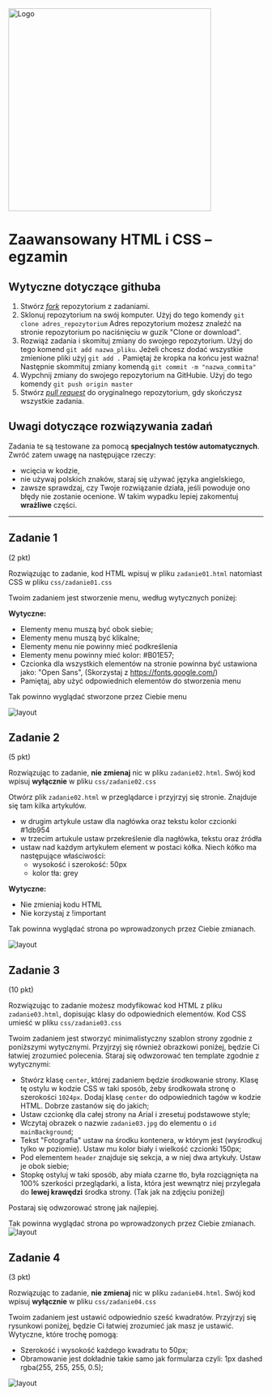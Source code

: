 <img alt="Logo" src="http://coderslab.pl/svg/logo-coderslab.svg" width="400">

# Zaawansowany HTML i CSS &ndash; egzamin

## Wytyczne dotyczące githuba

1. Stwórz [*fork*](https://guides.github.com/activities/forking/) repozytorium z zadaniami.
2. Sklonuj repozytorium na swój komputer. Użyj do tego komendy `git clone adres_repozytorium`
Adres repozytorium możesz znaleźć na stronie repozytorium po naciśnięciu w guzik "Clone or download".
3. Rozwiąż zadania i skomituj zmiany do swojego repozytorium. Użyj do tego komend `git add nazwa_pliku`.
Jeżeli chcesz dodać wszystkie zmienione pliki użyj `git add .` 
Pamiętaj że kropka na końcu jest ważna!
Następnie skommituj zmiany komendą `git commit -m "nazwa_commita"`
4. Wypchnij zmiany do swojego repozytorium na GitHubie.  Użyj do tego komendy `git push origin master`
5. Stwórz [*pull request*](https://help.github.com/articles/creating-a-pull-request) do oryginalnego repozytorium, gdy skończysz wszystkie zadania.

## Uwagi dotyczące rozwiązywania zadań

Zadania te są testowane za pomocą **specjalnych testów automatycznych**. Zwróć zatem uwagę na następujące rzeczy:
* wcięcia w kodzie,
* nie używaj polskich znaków, staraj się używać języka angielskiego,
* zawsze sprawdzaj, czy Twoje rozwiązanie działa, jeśli powoduje ono błędy nie zostanie ocenione. W takim wypadku lepiej zakomentuj **wrażliwe** części.

---------------------------------------------------------------------

## Zadanie 1

(2 pkt)

Rozwiązując to zadanie, kod HTML wpisuj w pliku ```zadanie01.html``` natomiast CSS w pliku ```css/zadanie01.css```

Twoim zadaniem jest stworzenie menu, według wytycznych poniżej:


**Wytyczne:**
*  Elementy menu muszą być obok siebie;
*  Elementy menu muszą być klikalne;
*  Elementy menu nie powinny mieć podkreślenia
*  Elementy menu powinny mieć kolor:  #B01E57;
*  Czcionka dla wszystkich elementów na stronie powinna być ustawiona jako:  "Open Sans", (Skorzystaj z https://fonts.google.com/)
*  Pamiętaj, aby użyć odpowiednich elementów do stworzenia menu

Tak powinno wyglądać stworzone przez Ciebie menu

![layout](images/zadanie01.png)

## Zadanie 2

(5 pkt)

Rozwiązując to zadanie, **nie zmienaj** nic w pliku ```zadanie02.html```. 
Swój kod wpisuj **wyłącznie** w pliku ```css/zadanie02.css```

Otwórz plik ```zadanie02.html``` w przeglądarce i przyjrzyj się stronie. Znajduje się tam kilka artykułów. 

* w drugim artykule ustaw dla nagłówka oraz tekstu kolor czcionki #1db954
* w trzecim artukule ustaw przekreślenie dla nagłówka, tekstu oraz źródła   
* ustaw nad każdym artykułem element w postaci kółka. Niech kółko ma następujące właściwości:
    * wysokość i szerokość: 50px
    * kolor tła: grey

**Wytyczne:**
- Nie zmieniaj kodu HTML
- Nie korzystaj z !important

Tak powinna wyglądać strona po wprowadzonych przez Ciebie zmianach.

![layout](images/zadanie02.png)

## Zadanie 3

(10 pkt)

Rozwiązując to zadanie możesz modyfikować kod HTML z pliku  ```zadanie03.html```, dopisując klasy do odpowiednich elementów.
Kod CSS umieść w pliku ```css/zadanie03.css```

Twoim zadaniem jest stworzyć minimalistyczny szablon strony zgodnie z poniższymi wytycznymi.
Przyjrzyj się również obrazkowi poniżej, będzie Ci łatwiej zrozumieć polecenia. Staraj się odwzorować ten template zgodnie z wytycznymi:

* Stwórz klasę ```center```, której zadaniem będzie środkowanie strony. Klasę tę ostylu w kodzie CSS w taki sposób, żeby środkowała stronę o szerokości ```1024px```. Dodaj klasę ```center``` do odpowiednich tagów w kodzie HTML. Dobrze zastanów się do jakich;
* Ustaw czcionkę dla całej strony na Arial i zresetuj podstawowe style;
* Wczytaj obrazek o nazwie ```zadanie03.jpg``` do elementu o ```id``` ```mainBackground```;
* Tekst "Fotografia" ustaw na środku kontenera, w którym jest (wyśrodkuj tylko w poziomie). Ustaw mu kolor biały i wielkość czcionki 150px;
* Pod elementem ```header``` znajduje się sekcja, a w niej dwa artykuły. Ustaw je obok siebie;
* Stopkę ostyluj w taki sposób, aby miała czarne tło, była rozciągnięta na 100% szerkości przeglądarki, a lista, która jest wewnątrz niej przylegała do **lewej krawędzi** środka strony. (Tak jak na zdjęciu poniżej)

Postaraj się odwzorować stronę jak najlepiej.

Tak powinna wyglądać strona po wprowadzonych przez Ciebie zmianach.
![layout](images/zadanie03-template.png)


## Zadanie 4

(3 pkt)

Rozwiązując to zadanie, **nie zmienaj** nic w pliku ```zadanie04.html```. 
Swój kod wpisuj **wyłącznie** w pliku ```css/zadanie04.css```

Twoim zadaniem jest ustawić odpowiednio sześć kwadratów.
Przyjrzyj się rysunkowi poniżej, będzie Ci łatwiej zrozumieć jak masz je ustawić. Wytyczne, które trochę pomogą:

* Szerokość i wysokość każdego kwadratu to 50px;
* Obramowanie jest dokładnie takie samo jak formularza czyli: 1px dashed rgba(255, 255, 255, 0.5);

![layout](images/zadanie04.png)
